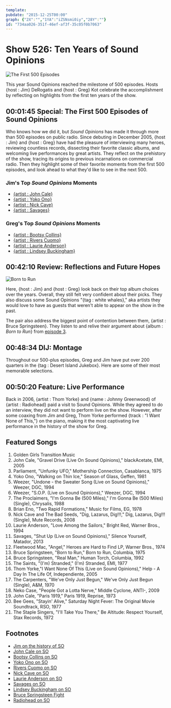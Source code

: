```yaml
---
template: 
pubdate: "2015-12-25T00:00"
graph: {"2X":"","1YA":"iZSNsmi0iy","28Y":""}
id: "734aa026-351f-46ef-af3f-35c05f0b7063"
---
```






# Show 526: Ten Years of Sound Opinions

![The First 500 Episodes](https://static.soundopinions.org/images/2015/first500_web.jpg)

This year Sound Opinions reached the milestone of 500 episodes. Hosts {host : Jim} DeRogatis and {host : Greg} Kot celebrate the accomplishment by reflecting on highlights from the first ten years of the show.



## 00:01:45 Special: The First 500 Episodes of Sound Opinions

Who knows how we did it, but *Sound Opinions* has made it through more than 500 episodes on public radio. Since debuting in December 2005, {host : Jim} and {host : Greg} have had the pleasure of interviewing many heroes, reviewing countless records, dissecting their favorite classic albums, and welcoming live performances by great artists. They reflect on the prehistory of the show, tracing its origins to previous incarnations on commercial radio. Then they highlight some of their favorite moments from the first 500 episodes, and look ahead to what they'd like to see in the next 500.


### Jim's Top *Sound Opinions* Moments

- [{artist : John Cale}](/show/1/)
- [{artist : Yoko Ono}](/show/86/)
- [{artist : Nick Cave}](/show/153/)
- [{artist : Savages}](/show/409/)


### Greg's Top *Sound Opinions* Moments

- [{artist : Bootsy Collins}](/show/303/#bootsycollins)
- [{artist : Rivers Cuomo}](/show/221/)
- [{artist : Laurie Anderson}](/show/127/)
- [{artist : Lindsey Buckingham}](/show/402/)



## 00:42:10 Review: Reflections and Future Hopes

![Born to Run](https://static.soundopinions.org/assets/526/1YA0.jpg)

Here, {host : Jim} and {host : Greg} look back on their top album choices over the years. Overall, they still felt very confident about their picks. They also discuss some Sound Opinions "{tag : white whales}," aka artists they would love to have as guests that weren't able to appear on the show in the past.

The pair also address the biggest point of contention between them, {artist : Bruce Springsteen}. They listen to and relive their argument about {album : *Born to Run*} from [episode 3](/show/3/#brucespringsteen).



## 00:48:34 DIJ: Montage

Throughout our 500-plus episodes, Greg and Jim have put over 200 quarters in the {tag : Desert Island Jukebox}. Here are some of their most memorable selections.



## 00:50:20 Feature: Live Performance

Back in 2006, {artist : Thom Yorke} and {name : Johnny Greenwood} of {artist : Radiohead} paid a visit to Sound Opinions. While they agreed to do an interview, they did not want to perform live on the show. However, after some coaxing from Jim and Greg, Thom Yorke performed {track : "I Want None of This,"} on the piano, making it the most captivating live performance in the history of the show for Greg.



## Featured Songs

1. Golden Girls Transition Music
2. John Cale, "Gravel Drive (Live On Sound Opinions)," blackAcetate, EMI, 2005
3. Parliament, "Unfunky UFO," Mothership Connection, Casablanca, 1975
4. Yoko Ono, "Walking on Thin Ice," Season of Glass, Geffen, 1981
5. Weezer, "Undone - the Sweater Song (Live on Sound Opinions)," Weezer, DGC, 1994
6. Weezer, "S.O.P. (Live on Sound Opinions)," Weezer, DGC, 1994
7. The Proclaimers, "I'm Gonna Be (500 Miles)," I'm Gonna Be (500 Miles) (Single), Chrysalis, 1988
8. Brian Eno, "Two Rapid Formations," Music for Films, EG, 1978
9. Nick Cave and The Bad Seeds, "Dig, Lazarus, Dig!!!," Dig, Lazarus, Dig!!! (Single), Mute Records, 2008
10. Laurie Anderson, "Love Among the Sailors," Bright Red, Warner Bros., 1994
11. Savages, "Shut Up (Live on Sound Opinions)," Silence Yourself, Matador, 2013
12. Fleetwood Mac, "Angel," Heroes are Hard to Find LP, Warner Bros., 1974
13. Bruce Springsteen, "Born to Run," Born to Run, Columbia, 1975
14. Bruce Springsteen, "Real Man," Human Torch, Columbia, 1992
15. The Saints, "(I'm) Stranded," (I'm) Stranded, EMI, 1977
16. Thom Yorke,"I Want None Of This (Live on Sound Opinions)," Help - A Day In The Life Of, Independiente, 2005
17. The Carpenters, "We've Only Just Begun," We've Only Just Begun (Single), A&M, 1970
18. Neko Case, "People Got a Lotta Nerve," Middle Cyclone, ANTI-, 2009
19. John Cale, "Paris 1919," Paris 1919, Reprise, 1973
20. Bee Gees, "Stayin' Alive," Saturday Night Fever: The Original Movie Soundtrack, RSO, 1977
21. The Staple Singers, "I'll Take You There," Be Altitude: Respect Yourself, Stax Records, 1972



## Footnotes

- [Jim on the history of SO](http://www.wbez.org/blogs/jim-derogatis/2015-06/relatively-concise-history-sound-opinions-112228)
- [John Cale on SO](/show/1/#johncale)
- [Bootsy Collins on SO](/show/303/#bootsycollins)
- [Yoko Ono on SO](/show/86/)
- [Rivers Cuomo on SO](/show/221/)
- [Nick Cave on SO](/show/153/)
- [Laurie Anderson on SO](/show/127/)
- [Savages on SO](/show/409/)
- [Lindsey Buckingham on SO](/show/402/)
- [Bruce Springsteen Fight](/show/3/#brucespringsteen)
- [Radiohead on SO](/show/30/)